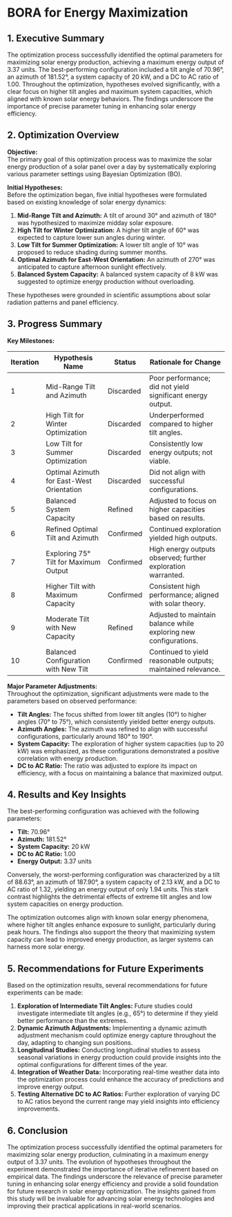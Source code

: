 # BORA for Energy Maximization 

## 1. Executive Summary

The optimization process successfully identified the optimal parameters for maximizing solar energy production, achieving a maximum energy output of 3.37 units. The best-performing configuration included a tilt angle of 70.96°, an azimuth of 181.52°, a system capacity of 20 kW, and a DC to AC ratio of 1.00. Throughout the optimization, hypotheses evolved significantly, with a clear focus on higher tilt angles and maximum system capacities, which aligned with known solar energy behaviors. The findings underscore the importance of precise parameter tuning in enhancing solar energy efficiency.

## 2. Optimization Overview

**Objective:**  
The primary goal of this optimization process was to maximize the solar energy production of a solar panel over a day by systematically exploring various parameter settings using Bayesian Optimization (BO).

**Initial Hypotheses:**  
Before the optimization began, five initial hypotheses were formulated based on existing knowledge of solar energy dynamics:

1. **Mid-Range Tilt and Azimuth:** A tilt of around 30° and azimuth of 180° was hypothesized to maximize midday solar exposure.
2. **High Tilt for Winter Optimization:** A higher tilt angle of 60° was expected to capture lower sun angles during winter.
3. **Low Tilt for Summer Optimization:** A lower tilt angle of 10° was proposed to reduce shading during summer months.
4. **Optimal Azimuth for East-West Orientation:** An azimuth of 270° was anticipated to capture afternoon sunlight effectively.
5. **Balanced System Capacity:** A balanced system capacity of 8 kW was suggested to optimize energy production without overloading.

These hypotheses were grounded in scientific assumptions about solar radiation patterns and panel efficiency.

## 3. Progress Summary

**Key Milestones:**

| Iteration | Hypothesis Name                        | Status       | Rationale for Change                                      |
|-----------|----------------------------------------|--------------|----------------------------------------------------------|
| 1         | Mid-Range Tilt and Azimuth            | Discarded    | Poor performance; did not yield significant energy output.|
| 2         | High Tilt for Winter Optimization      | Discarded    | Underperformed compared to higher tilt angles.           |
| 3         | Low Tilt for Summer Optimization       | Discarded    | Consistently low energy outputs; not viable.             |
| 4         | Optimal Azimuth for East-West Orientation | Discarded | Did not align with successful configurations.             |
| 5         | Balanced System Capacity                | Refined      | Adjusted to focus on higher capacities based on results. |
| 6         | Refined Optimal Tilt and Azimuth       | Confirmed    | Continued exploration yielded high outputs.               |
| 7         | Exploring 75° Tilt for Maximum Output  | Confirmed    | High energy outputs observed; further exploration warranted.|
| 8         | Higher Tilt with Maximum Capacity      | Confirmed    | Consistent high performance; aligned with solar theory.  |
| 9         | Moderate Tilt with New Capacity        | Refined      | Adjusted to maintain balance while exploring new configurations.|
| 10        | Balanced Configuration with New Tilt   | Confirmed    | Continued to yield reasonable outputs; maintained relevance.|

**Major Parameter Adjustments:**  
Throughout the optimization, significant adjustments were made to the parameters based on observed performance:

- **Tilt Angles:** The focus shifted from lower tilt angles (10°) to higher angles (70° to 75°), which consistently yielded better energy outputs.
- **Azimuth Angles:** The azimuth was refined to align with successful configurations, particularly around 180° to 190°.
- **System Capacity:** The exploration of higher system capacities (up to 20 kW) was emphasized, as these configurations demonstrated a positive correlation with energy production.
- **DC to AC Ratio:** The ratio was adjusted to explore its impact on efficiency, with a focus on maintaining a balance that maximized output.

## 4. Results and Key Insights

The best-performing configuration was achieved with the following parameters:

- **Tilt:** 70.96°
- **Azimuth:** 181.52°
- **System Capacity:** 20 kW
- **DC to AC Ratio:** 1.00
- **Energy Output:** 3.37 units

Conversely, the worst-performing configuration was characterized by a tilt of 88.63°, an azimuth of 187.90°, a system capacity of 2.13 kW, and a DC to AC ratio of 1.32, yielding an energy output of only 1.94 units. This stark contrast highlights the detrimental effects of extreme tilt angles and low system capacities on energy production.

The optimization outcomes align with known solar energy phenomena, where higher tilt angles enhance exposure to sunlight, particularly during peak hours. The findings also support the theory that maximizing system capacity can lead to improved energy production, as larger systems can harness more solar energy.

## 5. Recommendations for Future Experiments

Based on the optimization results, several recommendations for future experiments can be made:

1. **Exploration of Intermediate Tilt Angles:** Future studies could investigate intermediate tilt angles (e.g., 65°) to determine if they yield better performance than the extremes.
2. **Dynamic Azimuth Adjustments:** Implementing a dynamic azimuth adjustment mechanism could optimize energy capture throughout the day, adapting to changing sun positions.
3. **Longitudinal Studies:** Conducting longitudinal studies to assess seasonal variations in energy production could provide insights into the optimal configurations for different times of the year.
4. **Integration of Weather Data:** Incorporating real-time weather data into the optimization process could enhance the accuracy of predictions and improve energy output.
5. **Testing Alternative DC to AC Ratios:** Further exploration of varying DC to AC ratios beyond the current range may yield insights into efficiency improvements.

## 6. Conclusion

The optimization process successfully identified the optimal parameters for maximizing solar energy production, culminating in a maximum energy output of 3.37 units. The evolution of hypotheses throughout the experiment demonstrated the importance of iterative refinement based on empirical data. The findings underscore the relevance of precise parameter tuning in enhancing solar energy efficiency and provide a solid foundation for future research in solar energy optimization. The insights gained from this study will be invaluable for advancing solar energy technologies and improving their practical applications in real-world scenarios.